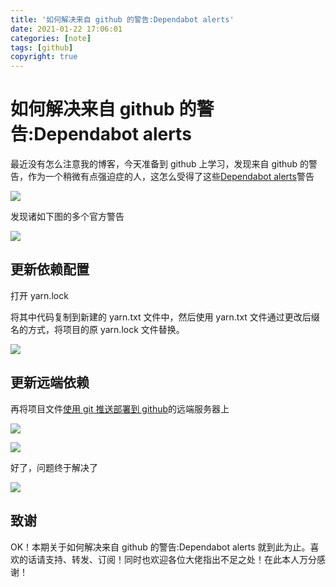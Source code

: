 ```yaml
---
title: '如何解决来自 github 的警告:Dependabot alerts'
date: 2021-01-22 17:06:01
categories: [note]
tags: [github]
copyright: true
---
```


# 如何解决来自 github 的警告:Dependabot alerts

最近没有怎么注意我的博客，今天准备到 github 上学习，发现来自 github 的警告，作为一个稍微有点强迫症的人，这怎么受得了这些[Dependabot alerts](https://docs.github.com/en/github/managing-security-vulnerabilities/about-alerts-for-vulnerable-dependencies)警告

<!-- more-->

![](https://github.com/sujit-168/Blog-Picture/raw/master/My%20Blog/%E5%A6%82%E4%BD%95%E8%A7%A3%E5%86%B3%E6%9D%A5%E8%87%AAgithub%E7%9A%84%E8%AD%A6%E5%91%8A-Dependabot-alerts/1.jpg)

发现诸如下图的多个官方警告

![](https://github.com/sujit-168/Blog-Picture/raw/master/My%20Blog/%E5%A6%82%E4%BD%95%E8%A7%A3%E5%86%B3%E6%9D%A5%E8%87%AAgithub%E7%9A%84%E8%AD%A6%E5%91%8A-Dependabot-alerts/2.jpg)


## 更新依赖配置

打开 yarn.lock

将其中代码复制到新建的 yarn.txt 文件中，然后使用 yarn.txt 文件通过更改后缀名的方式，将项目的原 yarn.lock 文件替换。

![](https://github.com/sujit-168/Blog-Picture/raw/master/My%20Blog/%E5%A6%82%E4%BD%95%E8%A7%A3%E5%86%B3%E6%9D%A5%E8%87%AAgithub%E7%9A%84%E8%AD%A6%E5%91%8A-Dependabot-alerts/3.jpg)

## 更新远端依赖

再将项目文件[使用 git 推送部署到 github](https://blog.csdn.net/Lucky_LXG/article/details/77849212)的远端服务器上

![](https://github.com/sujit-168/Blog-Picture/raw/master/My%20Blog/%E5%A6%82%E4%BD%95%E8%A7%A3%E5%86%B3%E6%9D%A5%E8%87%AAgithub%E7%9A%84%E8%AD%A6%E5%91%8A-Dependabot-alerts/5.jpg)

![](https://github.com/sujit-168/Blog-Picture/raw/master/My%20Blog/%E5%A6%82%E4%BD%95%E8%A7%A3%E5%86%B3%E6%9D%A5%E8%87%AAgithub%E7%9A%84%E8%AD%A6%E5%91%8A-Dependabot-alerts/6.jpg)

好了，问题终于解决了

![](https://github.com/sujit-168/Blog-Picture/raw/master/My%20Blog/%E5%A6%82%E4%BD%95%E8%A7%A3%E5%86%B3%E6%9D%A5%E8%87%AAgithub%E7%9A%84%E8%AD%A6%E5%91%8A-Dependabot-alerts/7.jpg)

## 致谢

OK！本期关于如何解决来自 github 的警告:Dependabot alerts 就到此为止。喜欢的话请支持、转发、订阅！同时也欢迎各位大佬指出不足之处！在此本人万分感谢！

